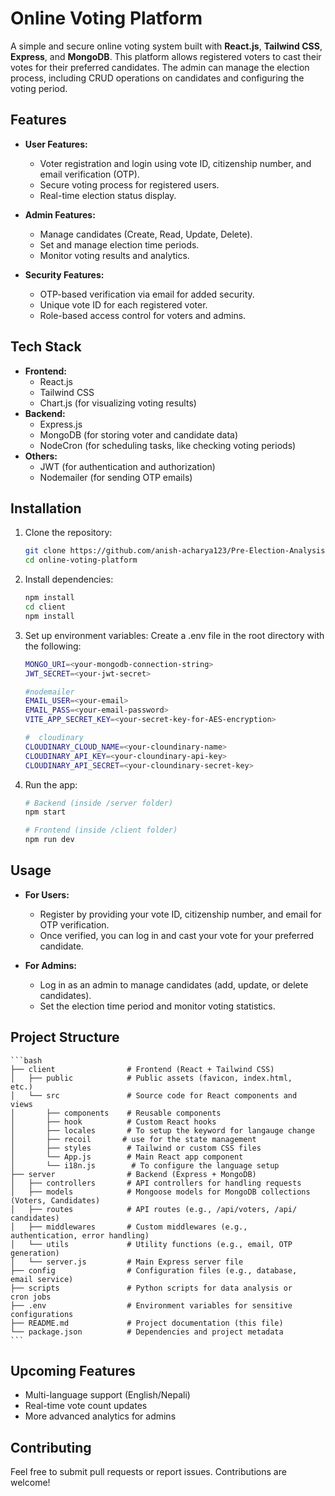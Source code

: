 # Online Voting Platform

A simple and secure online voting system built with **React.js**, **Tailwind CSS**, **Express**, and **MongoDB**. This platform allows registered voters to cast their votes for their preferred candidates. The admin can manage the election process, including CRUD operations on candidates and configuring the voting period.

## Features

- **User Features:**
  - Voter registration and login using vote ID, citizenship number, and email verification (OTP).
  - Secure voting process for registered users.
  - Real-time election status display.
- **Admin Features:**

  - Manage candidates (Create, Read, Update, Delete).
  - Set and manage election time periods.
  - Monitor voting results and analytics.

- **Security Features:**
  - OTP-based verification via email for added security.
  - Unique vote ID for each registered voter.
  - Role-based access control for voters and admins.

## Tech Stack

- **Frontend:**
  - React.js
  - Tailwind CSS
  - Chart.js (for visualizing voting results)
- **Backend:**
  - Express.js
  - MongoDB (for storing voter and candidate data)
  - NodeCron (for scheduling tasks, like checking voting periods)
- **Others:**
  - JWT (for authentication and authorization)
  - Nodemailer (for sending OTP emails)

## Installation

1. Clone the repository:

   ```bash
   git clone https://github.com/anish-acharya123/Pre-Election-Analysis
   cd online-voting-platform

   ```

2. Install dependencies:

   ```bash
   npm install
   cd client
   npm install

   ```

3. Set up environment variables: Create a .env file in the root directory with the following:

   ```bash
   MONGO_URI=<your-mongodb-connection-string>
   JWT_SECRET=<your-jwt-secret>

   #nodemailer
   EMAIL_USER=<your-email>
   EMAIL_PASS=<your-email-password>
   VITE_APP_SECRET_KEY=<your-secret-key-for-AES-encryption>

   #  cloudinary
   CLOUDINARY_CLOUD_NAME=<your-cloundinary-name>
   CLOUDINARY_API_KEY=<your-cloundinary-api-key>
   CLOUDINARY_API_SECRET=<your-cloundinary-secret-key>

   ```

4. Run the app:

   ```bash
   # Backend (inside /server folder)
   npm start

   # Frontend (inside /client folder)
   npm run dev
   ```

## Usage

- **For Users:**

  - Register by providing your vote ID, citizenship number, and email for OTP verification.
  - Once verified, you can log in and cast your vote for your preferred candidate.

- **For Admins:**
  - Log in as an admin to manage candidates (add, update, or delete candidates).
  - Set the election time period and monitor voting statistics.

## Project Structure

    ```bash
    ├── client                # Frontend (React + Tailwind CSS)
    │   ├── public            # Public assets (favicon, index.html,    etc.)
    │   └── src               # Source code for React components and    views
    │       ├── components    # Reusable components
    │       ├── hook          # Custom React hooks
    │       ├── locales       # To setup the keyword for langauge change
    │       ├── recoil       # use for the state management
    │       ├── styles        # Tailwind or custom CSS files
    │       └── App.js        # Main React app component
    │       └── i18n.js        # To configure the language setup
    ├── server                # Backend (Express + MongoDB)
    │   ├── controllers       # API controllers for handling requests
    │   ├── models            # Mongoose models for MongoDB collections    (Voters, Candidates)
    │   ├── routes            # API routes (e.g., /api/voters, /api/   candidates)
    │   ├── middlewares       # Custom middlewares (e.g.,    authentication, error handling)
    │   └── utils             # Utility functions (e.g., email, OTP    generation)
    │   └── server.js         # Main Express server file
    ├── config                # Configuration files (e.g., database,    email service)
    ├── scripts               # Python scripts for data analysis or    cron jobs
    ├── .env                  # Environment variables for sensitive    configurations
    ├── README.md             # Project documentation (this file)
    └── package.json          # Dependencies and project metadata
    ```

## Upcoming Features

- Multi-language support (English/Nepali)
- Real-time vote count updates
- More advanced analytics for admins

## Contributing
Feel free to submit pull requests or report issues. Contributions are welcome!


